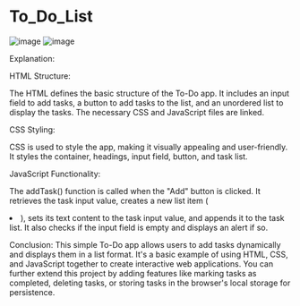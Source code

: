 # To_Do_List
![image](https://github.com/Mid-Sem-Assessment/To_Do_List/assets/158020844/4bbba88c-bab0-4026-87dd-44ad9efbf8b8)
![image](https://github.com/Mid-Sem-Assessment/To_Do_List/assets/158020844/3d647ea9-3453-40f6-8df4-d436bb8b46d4)


Explanation:

HTML Structure:

The HTML defines the basic structure of the To-Do app.
It includes an input field to add tasks, a button to add tasks to the list, and an unordered list to display the tasks.
The necessary CSS and JavaScript files are linked.


CSS Styling:

CSS is used to style the app, making it visually appealing and user-friendly.
It styles the container, headings, input field, button, and task list.



JavaScript Functionality:

The addTask() function is called when the "Add" button is clicked.
It retrieves the task input value, creates a new list item (<li>), sets its text content to the task input value, and appends it to the task list.
It also checks if the input field is empty and displays an alert if so.


Conclusion:
This simple To-Do app allows users to add tasks dynamically and displays them in a list format. It's a basic example of using HTML, CSS, and JavaScript together to create interactive web applications. You can further extend this project by adding features like marking tasks as completed, deleting tasks, or storing tasks in the browser's local storage for persistence.









